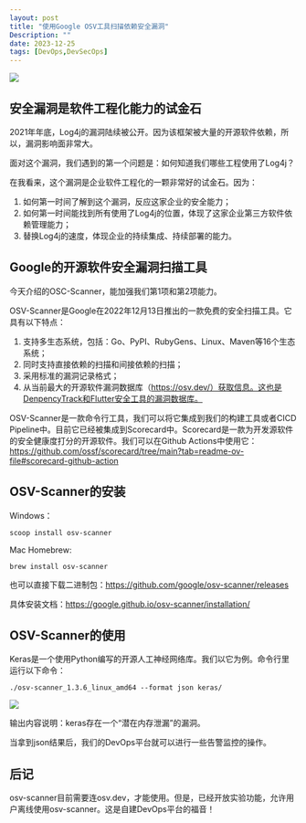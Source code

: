 ```yaml
---
layout: post
title: "使用Google OSV工具扫描依赖安全漏洞"
Description: ""
date: 2023-12-25
tags: [DevOps,DevSecOps]
---
```

![](/assets/images/xkcd-dependency.png)

## 安全漏洞是软件工程化能力的试金石
2021年年底，Log4j的漏洞陆续被公开。因为该框架被大量的开源软件依赖，所以，漏洞影响面非常大。

面对这个漏洞，我们遇到的第一个问题是：如何知道我们哪些工程使用了Log4j？

在我看来，这个漏洞是企业软件工程化的一颗非常好的试金石。因为：
1. 如何第一时间了解到这个漏洞，反应这家企业的安全能力；
2. 如何第一时间能找到所有使用了Log4j的位置，体现了这家企业第三方软件依赖管理能力；
3. 替换Log4j的速度，体现企业的持续集成、持续部署的能力。

## Google的开源软件安全漏洞扫描工具
今天介绍的OSC-Scanner，能加强我们第1项和第2项能力。

OSV-Scanner是Google在2022年12月13日推出的一款免费的安全扫描工具。它具有以下特点：
1. 支持多生态系统，包括：Go、PyPI、RubyGens、Linux、Maven等16个生态系统；
2. 同时支持直接依赖的扫描和间接依赖的扫描；
3. 采用标准的漏洞记录格式；
4. 从当前最大的开源软件漏洞数据库（https://osv.dev/）获取信息。这也是DenpencyTrack和Flutter安全工具的漏洞数据库。

OSV-Scanner是一款命令行工具，我们可以将它集成到我们的构建工具或者CICD Pipeline中。目前它已经被集成到Scorecard中。Scorecard是一款为开发源软件的安全健康度打分的开源软件。我们可以在Github Actions中使用它：https://github.com/ossf/scorecard/tree/main?tab=readme-ov-file#scorecard-github-action

## OSV-Scanner的安装

Windows：
```shell
scoop install osv-scanner
```

Mac Homebrew:
```
brew install osv-scanner
```

也可以直接下载二进制包：https://github.com/google/osv-scanner/releases

具体安装文档：https://google.github.io/osv-scanner/installation/

## OSV-Scanner的使用
Keras是一个使用Python编写的开源人工神经网络库。我们以它为例。命令行里运行以下命令：
```shell
./osv-scanner_1.3.6_linux_amd64 --format json keras/
```

![](/assets/images/osv-scanner-keras.png)

输出内容说明：keras存在一个“潜在内存泄漏”的漏洞。

当拿到json结果后，我们的DevOps平台就可以进行一些告警监控的操作。

## 后记
osv-scanner目前需要连osv.dev，才能使用。但是，已经开放实验功能，允许用户离线使用osv-scanner。这是自建DevOps平台的福音！

